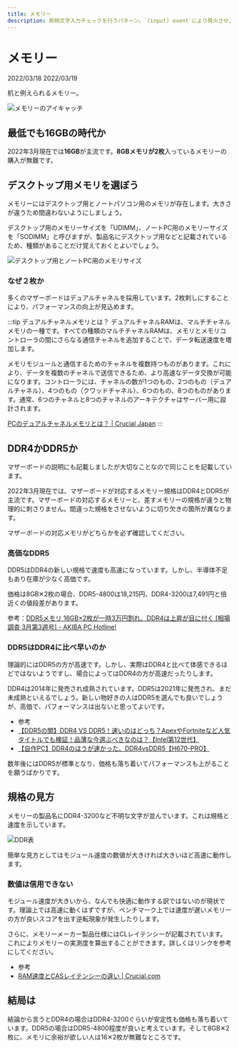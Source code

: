 ```yaml
---
title: メモリー
description: 即時文字入力チェックを行うパターン。`(input) event`により発火させ、引数は`$event.target.value`にするべし。
---
```


# メモリー

<div class="custom-date">
  <i class="far fa-calendar"></i>2022/03/18
  <i class="fas fa-undo-alt"></i>2022/03/19
</div>

<ClientOnly>
  <CallInFeedAdsense />
</ClientOnly>

机と例えられるメモリー。

<img :src="$withBase('/images/docs/memory/memory_eye_catch.png')" alt="メモリーのアイキャッチ" class="img-center">

## 最低でも16GBの時代か

2022年3月現在では**16GB**が主流です。**8GBメモリが2枚**入っているメモリーの購入が無難です。

## デスクトップ用メモリを選ぼう

メモリーにはデスクトップ用とノートパソコン用のメモリが存在します。大きさが違うため間違わないようにしましょう。

デスクトップ用のメモリーサイズを「UDIMM」、ノートPC用のメモリーサイズを「SODIMM」と呼びますが、製品名にデスクトップ用などと記載されているため、種類があることだけ覚えておくとよいでしょう。

<img :src="$withBase('/images/docs/memory/descktop_note.png')" alt="デスクトップ用とノートPC用のメモリサイズ" class="img-center">

### なぜ２枚か

多くのマザーボードはデュアルチャネルを採用しています。2枚刺しにすることにより、パフォーマンスの向上が見込めます。

:::tip <i class="fas fa-info-circle"></i> デュアルチャネルメモリとは？
デュアルチャネルRAMは、マルチチャネルメモリの一種です。すべての種類のマルチチャネルRAMは、メモリとメモリコントローラの間にさらなる通信チャネルを追加することで、データ転送速度を増加します。

メモリモジュールと通信するためのチャネルを複数持つものがあります。これにより、データを複数のチャネルで送信できるため、より高速なデータ交換が可能になります。コントローラには、チャネルの数が1つのもの、2つのもの（デュアルチャネル）、4つのもの（クワッドチャネル）、6つのもの、8つのものがあります。通常、6つのチャネルと8つのチャネルのアーキテクチャはサーバー用に設計されます。

[PCのデュアルチャネルメモリとは？ | Crucial Japan](https://www.crucial.jp/articles/about-memory/what-is-dual-channel-memory)
:::

## DDR4かDDR5か

マザーボードの説明にも記載しましたが大切なことなので同じことを記載しています。

2022年3月現在では、マザーボードが対応するメモリー規格はDDR4とDDR5が主流です。マザーボードの対応するメモリーと、差すメモリーの規格が違うと物理的に刺さりません。間違った規格をさせないように切り欠きの箇所が異なります。

マザーボードの対応メモリがどちらかを必ず確認してください。

### 高価なDDR5

DDR5はDDR4の新しい規格で速度も高速になっています。しかし、半導体不足もあり在庫が少なく高価です。

価格は8GB✕2枚の場合、DDR5-4800は18,215円、DDR4-3200は7,491円と倍近くの値段差があります。

参考：[DDR5メモリ 16GB×2枚が一時3万円割れ、DDR4は上昇が目に付く [相場調査 3月第3週号] - AKIBA PC Hotline!](https://akiba-pc.watch.impress.co.jp/docs/price/monthly_repo/1395587.html)

### DDR5はDDR4に比べ早いのか

理論的にはDDR5の方が高速です。しかし、実際はDDR4と比べて体感できるほどではないようですし、場合によってはDDR4の方が高速だったりします。

DDR4は2014年に発売され成熟されています。DDR5は2021年に発売され、まだ未成熟といえるでしょう。新しい物好きの人はDDR5を選んでも良いでしょうが、高価で、パフォーマンスは出ないと思ってよいです。

* 参考
* [【DDR5の闇】DDR4 VS DDR5！速いのはどっち？ApexやFortniteなど人気タイトルでも検証！品薄な今選ぶべきなのは？【Intel第12世代】](https://www.youtube.com/watch?v=0eQZM94pk7w)
* [【自作PC】DDR4のほうが速かった、DDR4vsDDR5【H670-PRO】](https://www.youtube.com/watch?v=qTujbhP5msc)

数年後にはDDR5が標準となり、価格も落ち着いてパフォーマンスも上がることを願うばかりです。

## 規格の見方

メモリーの製品名にDDR4-3200など不明な文字が並んでいます。これは規格と速度を示しています。

<img :src="$withBase('/images/docs/memory/ddr_spec.png')" alt="DDR表" class="img-center">

簡単な見方としてはモジュール速度の数値が大きければ大きいほど高速に動作します。

### 数値は信用できない

モジュール速度が大きいから、なんでも快適に動作する訳ではないのが現状です。理論上では高速に動くはずですが、ベンチマーク上では速度が遅いメモリーの方が良いスコアを出す逆転現象が発生したりします。

さらに、メモリーメーカー製品仕様にはCLレイテンシーが記載されています。これによりメモリーの実測度を算出することができます。詳しくはリンクを参考にしてください。

* 参考
* [RAM速度とCASレイテンシーの違い | Crucial.com](https://www.crucial.jp/articles/about-memory/difference-between-speed-and-latency)

## 結局は

結論から言うとDDR4の場合はDDR4-3200ぐらいが安定性も価格も落ち着いています。DDR5の場合はDDR5-4800程度が良いと考えています。そして8GB✕2枚に、メモリに余裕が欲しい人は16✕2枚が無難なところです。